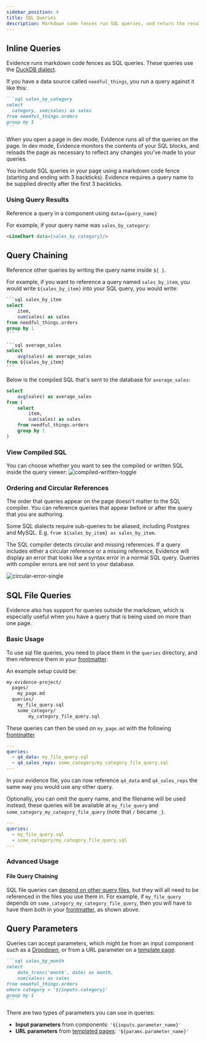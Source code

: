 ```yaml
---
sidebar_position: 4
title: SQL Queries
description: Markdown code fences run SQL queries, and return the results as data for components.
---
```


## Inline Queries

Evidence runs markdown code fences as SQL queries. These queries use the [DuckDB dialect](https://duckdb.org/docs/sql/introduction).

If you have a data source called `needful_things`, you run a query against it like this:

````markdown
```sql sales_by_category
select 
  category, sum(sales) as sales
from needful_things.orders
group by 1
```
````

When you open a page in dev mode, Evidence runs all of the queries on the page. In dev mode, Evidence monitors the contents of your SQL blocks, and reloads the page as necessary to reflect any changes you've made to your queries.

You include SQL queries in your page using a markdown code fence (starting and ending with 3 backticks). Evidence requires a query name to be supplied directly after the first 3 backticks.

### Using Query Results

Reference a query in a component using `data={query_name}`

For example, if your query name was `sales_by_category`:

```markdown
<LineChart data={sales_by_category}/>
```

## Query Chaining

Reference other queries by writing the query name inside `${ }`.

For example, if you want to reference a query named `sales_by_item`, you would write `${sales_by_item}` into your SQL query, you would write:

````sql
```sql sales_by_item
select
    item,
    sum(sales) as sales
from needful_things.orders
group by 1
```

```sql average_sales
select
    avg(sales) as average_sales
from ${sales_by_item}
```
````

Below is the compiled SQL that's sent to the database for `average_sales`:

```sql
select
    avg(sales) as average_sales
from (
    select
        item,
        sum(sales) as sales
    from needful_things.orders
    group by 1
)
```

### View Compiled SQL

You can choose whether you want to see the compiled or written SQL inside the query viewer:
![compiled-written-toggle](/img/compiled-written-toggle.gif)

### Ordering and Circular References

The order that queries appear on the page doesn't matter to the SQL compiler. You can reference queries that appear before or after the query that you are authoring.

Some SQL dialects require sub-queries to be aliased, including Postgres and MySQL. E.g. `from ${sales_by_item} as sales_by_item`.

The SQL compiler detects circular and missing references. If a query includes either a circular reference or a missing reference, Evidence will display an error that looks like a syntax error in a normal SQL query. Queries with compiler errors are not sent to your database.

![circular-error-single](/img/circular-error-single.png)

## SQL File Queries

Evidence also has support for queries outside the markdown, which is especially useful when you have a query that is being used on more than one page.

### Basic Usage

To use sql file queries, you need to place them in the `queries` directory, and then reference them in your [frontmatter](/reference/markdown#frontmatter).

An example setup could be:

```bash
my-evidence-project/
  pages/
    my_page.md
  queries/
    my_file_query.sql
    some_category/
        my_category_file_query.sql
```

These queries can then be used on `my_page.md` with the following [frontmatter](/reference/markdown#frontmatter)

```yaml
---
queries:
  - q4_data: my_file_query.sql
  - q4_sales_reps: some_category/my_category_file_query.sql
---
```

In your evidence file, you can now reference `q4_data` and `q4_sales_reps` the same way you would use any other query.

Optionally, you can omit the query name, and the filename will be used instead; these queries will be available at `my_file_query` and `some_category_my_category_file_query` (note that `/` became `_`).

```yaml
---
queries:
  - my_file_query.sql
  - some_category/my_category_file_query.sql
---
```

### Advanced Usage

#### File Query Chaining

SQL file queries can [depend on other query files](/core-concepts/queries#query-chaining), but they will all need to be referenced in the files you use them in. For example, if `my_file_query` depends on `some_category_my_category_file_query`, then you will have to have them both in your [frontmatter](/reference/markdown#frontmatter), as shown above.

## Query Parameters

Queries can accept parameters, which might be from an input component such as a [Dropdown](/components/inputs/dropdown), or from a URL parameter on a [template page](/core-concepts/templated-pages).

````markdown
```sql sales_by_month
select
    date_trunc('month', date) as month,
    sum(sales) as sales
from needful_things.orders
where category = '${inputs.category}'
group by 1
```
````

There are two types of parameters you can use in queries:
- **Input parameters** from components: `'${inputs.parameter_name}'`
- **URL parameters** from [templated pages](/core-concepts/templated-pages): `'${params.parameter_name}'`
